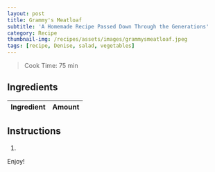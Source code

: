 ```yaml
---
layout: post
title: Grammy's Meatloaf
subtitle: 'A Homemade Recipe Passed Down Through the Generations'
category: Recipe
thumbnail-img: /recipes/assets/images/grammysmeatloaf.jpeg
tags: [recipe, Denise, salad, vegetables]
---
```


> Cook Time: 75 min

## Ingredients

| Ingredient | Amount|
| :------ |:--- |


## Instructions

1. 

Enjoy!

